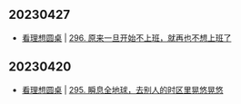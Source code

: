 ## 20230427
- [看理想圆桌](https://www.vistopia.com.cn/detail/13) | [296. 原来一旦开始不上班，就再也不想上班了](https://shop.vistopia.com.cn/article?article_id=662916)

## 20230420
- [看理想圆桌](https://www.vistopia.com.cn/detail/13) | [295. 瞬息全地球，去别人的时区里晃悠晃悠](https://shop.vistopia.com.cn/article?article_id=660266)

